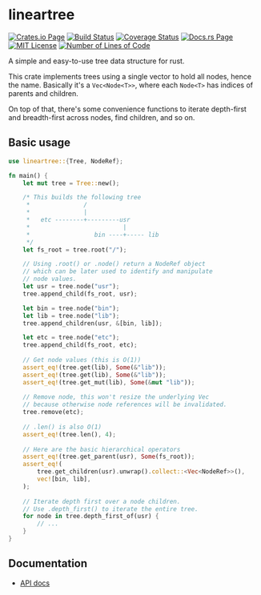 # lineartree

[![Crates.io Page](https://img.shields.io/crates/v/lineartree.svg)](https://crates.io/crates/lineartree)
[![Build Status](https://api.travis-ci.com/frapa/lineartree.svg)](https://crates.io/crates/lineartree)
[![Coverage Status](https://coveralls.io/repos/github/frapa/lineartree/badge.svg?branch=main)](https://coveralls.io/github/frapa/lineartree?branch=main)
[![Docs.rs Page](https://docs.rs/lineartree/badge.svg)](https://docs.rs/lineartree/0.1.0/lineartree)
[![MIT License](https://img.shields.io/badge/License-MIT-green.svg)](https://mit-license.org/)
[![Number of Lines of Code](https://tokei.rs/b1/github/frapa/lineartree)](https://github.com/frapa/lineartree)

A simple and easy-to-use tree data structure for rust.

This crate implements trees using a single vector to hold all nodes, hence the name.
Basically it's a `Vec<Node<T>>`, where each `Node<T>` has indices of parents and children.

On top of that, there's some convenience functions to iterate depth-first and breadth-first
across nodes, find children, and so on.

## Basic usage

```rust
use lineartree::{Tree, NodeRef};

fn main() {
    let mut tree = Tree::new();

    /* This builds the following tree
     *               /
     *               |
     *   etc --------+---------usr
     *                          |
     *                  bin ----+----- lib
     */
    let fs_root = tree.root("/");

    // Using .root() or .node() return a NodeRef object
    // which can be later used to identify and manipulate
    // node values.
    let usr = tree.node("usr");
    tree.append_child(fs_root, usr);

    let bin = tree.node("bin");
    let lib = tree.node("lib");
    tree.append_children(usr, &[bin, lib]);

    let etc = tree.node("etc");
    tree.append_child(fs_root, etc);
    
    // Get node values (this is O(1))
    assert_eq!(tree.get(lib), Some(&"lib"));
    assert_eq!(tree.get(lib), Some(&"lib"));
    assert_eq!(tree.get_mut(lib), Some(&mut "lib"));
    
    // Remove node, this won't resize the underlying Vec
    // because otherwise node references will be invalidated.
    tree.remove(etc);
    
    // .len() is also O(1)
    assert_eq!(tree.len(), 4);
    
    // Here are the basic hierarchical operators
    assert_eq!(tree.get_parent(usr), Some(fs_root));
    assert_eq!(
        tree.get_children(usr).unwrap().collect::<Vec<NodeRef>>(),
        vec![bin, lib],
    );
    
    // Iterate depth first over a node children.
    // Use .depth_first() to iterate the entire tree.
    for node in tree.depth_first_of(usr) {
        // ...
    }
}
```

## Documentation

 - [API docs](https://docs.rs/lineartree/0.1.0/lineartree)